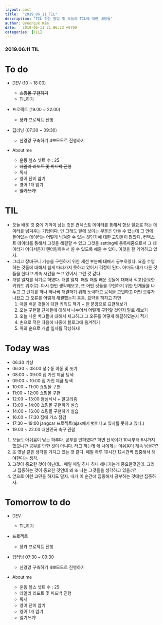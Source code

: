 ```yaml
---
layout: post
title:  "2019_06_11_TIL"
description: "TIL 하는 방법 및 오늘의 TIL에 대한 내용들"
author: Byeonguk Kim
date:   2019-06-11 21:06:23 +0700
categories: [TIL]
---
```


### 2019.06.11 TIL
 
# To do

* DEV (10 ~ 18:00)
	* ~~쇼핑몰 구현하기~~
	* TIL하기
		
* 프로젝트 (19:00 ~ 22:00)
	* ~~장카 프로젝트 진행~~
	
* 딥러닝 (07:30 ~ 09:30)
	* 신경망 구축하기 4뽀모도르 진행하기

* About me
	* 운동 헬스 셋트 수 : 25
	* ~~데일리 리포트 및 피드백 진행~~
	* 독서
	* 영어 단어 암기
	* 영어 1개 암기
	* ~~일기쓰기!~~

# TIL

* 오늘 배운 것 중에 기억이 남는 것은 컨텍스트 데이터를 통해서 항상 필요로 하는 데이터를 넘겨주는 기법이다. 안 그래도 앞에 보이는 부분은 만들 수 있는데 그 안에 들어있는 데이터는 어떻게 넘겨줄 수 있는 것인가에 대한 고민들이 많았다. 컨텍스트 데이터를 통해서 그것을 해결할 수 있고 그것을 setting에 등록해줌으로서 그 데이터가 어디서든지 랜더링하여서 쓸 수 있도록 해줄 수 있다. 이것을 잘 기억하고 있자.
* 그리고 장바구니 기능을 구현하기 위한 세션 부분에 대해서 공부하였다. 요즘 수업하는 것들에 대해서 쉽게 따라가지 못하고 있어서 걱정이 된다. 아마도 내가 다른 것들을 한다고 계속 시간을 쓰고 있어서 그런 것 같다. 
* 개발 일지를 적기로 하였다. 개발 일지. 매일 매일 배운 것들에 대해서 적고(중요한 키워드 위주로). 다시 한번 생각해보고, 또 어떤 것들을 구현하기 위한 단계들을 나누고 그 단계를 하나 하나씩 해결하기 위해 노력하고 로직을 고민하고 어떤 오류가 나왔고 그 오류를 어떻게 해결했는지 등등. 요약을 하자고 하면
	1. 매일 배운 것들에 대한 키워드 적기 + 한 문장으로 표현해보기
	2. 오늘 구현할 단계들에 대해서 나누어서 어떻게 구현할 것인지 말로 해보기 
	3. 오늘 나온 버그들에 대해서 체크하고 그 오류를 어떻게 해결하였는지 적기
	4. 손으로 적은 다음에 나중에 블로그에 옴겨적기
	5. 위의 순으로 개발 일지를 작성하자! 

# Today was

* 06:30 기상 
* 06:30 ~ 08:00 성수동 이동 및 씻기
* 08:00 ~ 09:00 집 가전 제품 탐색
* 09:00 ~ 10:00 집 가전 제품 탐색
* 10:00 ~ 11:00 쇼핑몰 구현
* 11:00 ~ 12:00 쇼핑몰 구현
* 12:00 ~ 13:00 점심식사 + 알고리즘 
* 13:00 ~ 14:00 쇼핑몰 구현하기 실습
* 14:00 ~ 16:00 쇼핑몰 구현하기 실습
* 16:00 ~ 17:30 집에 가스 점검
* 17:30 ~ 19:00 jangcar 프로젝트(ajax에서 벗어나고 있지를 못하고 있다.)
* 19:00 ~ 22:00 대한민국 축구 관람

1. 오늘도 아쉬움이 남는 하루다. 공부를 안하였다? 하면 진욱이가 10시부터 6시까지 했으니깐 공부를 안한 것이 아니다. 라고 하는데 왜 나에게는 아쉬움이 계속 남을까?
2. 또 옛날 같은 생각을 가지고 있는 것 같다. 매일 하루 10시간 12시간씩 집중해서 해야한다는 생각.
3. 그것이 중요한 것이 아닌데... 매일 매일 하나 하나 해나가는게 중요한것인데. 그리고 집중하는 것이 중요한 것인데 왜 또 나는 그것들을 생각하고 있을까? 
4. 앞으로 이런 고민을 하지도 말자. 내가 이 순간에 집중해서 공부하는 것에만 집중하자.

# Tomorrow to do

* DEV 
	* TIL하기
		
* 프로젝트 
	* 장카 프로젝트 진행
	
* 딥러닝 07:30 ~ 09:30
	* 신경망 구축하기 4뽀모도르 진행하기

* About me
	* 운동 헬스 셋트 수 : 25
	* 데일리 리포트 및 피드백 진행
	* 독서
	* 영어 단어 암기
	* 영어 1개 암기
	* 일기쓰기!
